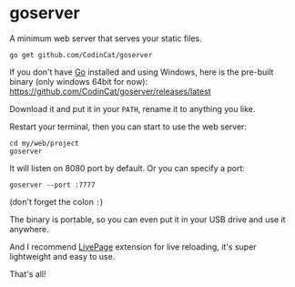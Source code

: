 # goserver

A minimum web server that serves your static files.

```
go get github.com/CodinCat/goserver
```

If you don't have [Go](https://golang.org/) installed and using Windows, here is the pre-built binary (only windows 64bit for now): 
https://github.com/CodinCat/goserver/releases/latest

Download it and put it in your `PATH`, rename it to anything you like.

Restart your terminal, then you can start to use the web server:

```
cd my/web/project
goserver
```
It will listen on 8080 port by default. Or you can specify a port:
```
goserver --port :7777
```

(don't forget the colon `:`)

The binary is portable, so you can even put it in your USB drive and use it anywhere.

And I recommend [LivePage](https://chrome.google.com/webstore/detail/livepage/pilnojpmdoofaelbinaeodfpjheijkbh) extension for live reloading, it's super lightweight and easy to use.

That's all!
